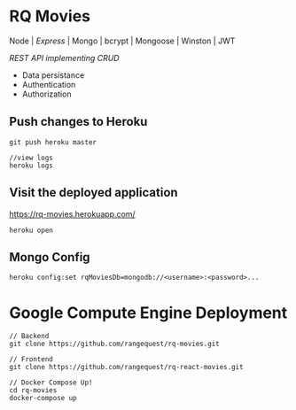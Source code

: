 # RQ Movies

Node | _Express_ | Mongo | bcrypt | Mongoose | Winston | JWT

_REST API implementing CRUD_

- Data persistance
- Authentication
- Authorization

## Push changes to Heroku

```
git push heroku master

//view logs
heroku logs
```

## Visit the deployed application

https://rq-movies.herokuapp.com/

```
heroku open
```

## Mongo Config

```
heroku config:set rqMoviesDb=mongodb://<username>:<password>...
```

# Google Compute Engine Deployment

```
// Backend
git clone https://github.com/rangequest/rq-movies.git

// Frontend
git clone https://github.com/rangequest/rq-react-movies.git

// Docker Compose Up!
cd rq-movies
docker-compose up
```
